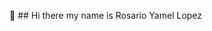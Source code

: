 👋 ## Hi there my name is Rosario Yamel Lopez

<!--
**YamelLpz/YamelLpz** is a ✨ _special_ ✨ repository because its `README.md` (this file) appears on your GitHub profile.
I´m Data Analyst with expertise in Python, SQL, and machine learning, specializing in workflow optimization and predictive analytics. With a strong background in tools like Jupyter Notebook and Markdown, he has demonstrated proficiency in structuring efficient scripts, managing errors, and enhancing compatibility between libraries such as Pandas and NumPy.

- 🔭 I’m currently working on IT specialist
- 🌱 I’m currently learning about Data Science
- 👯 I’m looking to collaborate on Data engineer, Machine Learning, Bussines analys
-->
